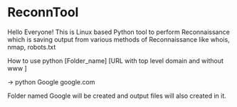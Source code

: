 # ReconnTool
Hello Everyone!
This is Linux based Python tool to perform Reconnaissance which is saving output from various methods of Reconnaissance 
like whois, nmap, robots.txt

How to use
python [Folder_name] [URL with top level domain and without www ]

-> python Google google.com


Folder named Google will be created and output files will also created in it.
